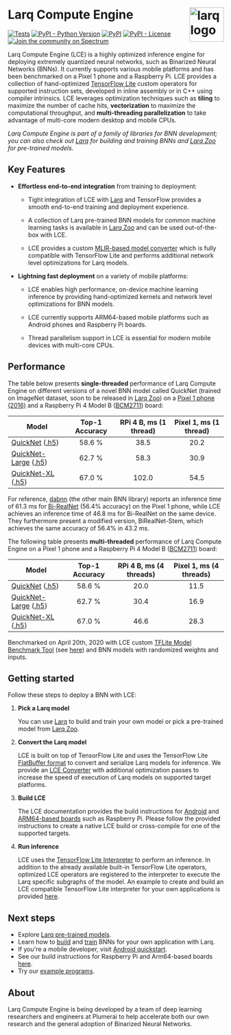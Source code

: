 # Larq Compute Engine <img src="https://user-images.githubusercontent.com/13285808/74535800-84017780-4f2e-11ea-9169-52f5ac83d685.png" alt="larq logo" height="80px" align="right" />

[![Tests](https://github.com/larq/compute-engine/workflows/Tests/badge.svg)](https://github.com/larq/compute-engine/actions?workflow=Tests) [![PyPI - Python Version](https://img.shields.io/pypi/pyversions/larq-compute-engine.svg)](https://pypi.org/project/larq-compute-engine/) [![PyPI](https://img.shields.io/pypi/v/larq-compute-engine.svg)](https://pypi.org/project/larq-compute-engine/) [![PyPI - License](https://img.shields.io/pypi/l/larq-compute-engine.svg)](https://github.com/larq/compute-engine/blob/master/LICENSE) [![Join the community on Spectrum](https://withspectrum.github.io/badge/badge.svg)](https://spectrum.chat/larq)

Larq Compute Engine (LCE) is a highly optimized inference engine for deploying
extremely quantized neural networks, such as
Binarized Neural Networks (BNNs). It currently supports various mobile platforms
and has been benchmarked on a Pixel 1 phone and a Raspberry Pi.
LCE provides a collection of hand-optimized [TensorFlow Lite](https://www.tensorflow.org/lite)
custom operators for supported instruction sets, developed in inline assembly or in C++
using compiler intrinsics. LCE leverages optimization techniques
such as **tiling** to maximize the number of cache hits, **vectorization** to maximize
the computational throughput, and **multi-threading parallelization** to take
advantage of multi-core modern desktop and mobile CPUs.

*Larq Compute Engine is part of a family of libraries for BNN development; you can also check out [Larq](https://github.com/larq/larq) for building and training BNNs and [Larq Zoo](https://github.com/larq/zoo) for pre-trained models.*

## Key Features

- **Effortless end-to-end integration** from training to deployment:

    - Tight integration of LCE with [Larq](https://larq.dev) and
      TensorFlow provides a smooth end-to-end training and deployment experience.

    - A collection of Larq pre-trained BNN models for common machine learning tasks
      is available in [Larq Zoo](https://docs.larq.dev/zoo/)
      and can be used out-of-the-box with LCE.

    - LCE provides a custom [MLIR-based model converter](https://docs.larq.dev/compute-engine/converter) which
      is fully compatible with TensorFlow Lite and performs additional
      network level optimizations for Larq models.

- **Lightning fast deployment** on a variety of mobile platforms:

    - LCE enables high performance, on-device machine learning inference by
      providing hand-optimized kernels and network level optimizations for BNN models.

    - LCE currently supports ARM64-based mobile platforms such as Android phones
      and Raspberry Pi boards.

    - Thread parallelism support in LCE is essential for modern mobile devices with
      multi-core CPUs.

## Performance

The table below presents **single-threaded** performance of Larq Compute Engine on
different versions of a novel BNN model called QuickNet (trained on ImageNet dataset, soon to be released in [Larq Zoo](https://docs.larq.dev/zoo/))
on a [Pixel 1 phone (2016)](https://support.google.com/pixelphone/answer/7158570?hl=en-GB)
and a Raspberry Pi 4 Model B ([BCM2711](https://www.raspberrypi.org/documentation/hardware/raspberrypi/bcm2711/README.md)) board:

| Model                                                                                                                 | Top-1 Accuracy | RPi 4 B, ms (1 thread) | Pixel 1, ms (1 thread) |
| ------------------------------------------------------------------------------------------------                      | :------------: | :--------------------: | :--------------------: |
| [QuickNet](https://docs.larq.dev/zoo/api/sota/#quicknet) ([.h5](https://github.com/larq/zoo/releases/download/quicknet-v0.2.0/quicknet_weights.h5))                   | 58.6 %         | 38.5                   | 20.2                   |
| [QuickNet-Large](https://docs.larq.dev/zoo/api/sota/#quicknetlarge) ([.h5](https://github.com/larq/zoo/releases/download/quicknet_large-v0.2.0/quicknet_large_weights.h5)) | 62.7 %         | 58.3                   | 30.9                   |
| [QuickNet-XL](https://docs.larq.dev/zoo/api/sota/#quicknetxl) ([.h5](https://github.com/larq/zoo/releases/download/quicknet_xl-v0.1.0/quicknet_xl_weights.h5))                                                                                         | 67.0 %         | 102.0                  | 54.5                   |

For reference, [dabnn](https://github.com/JDAI-CV/dabnn) (the other main BNN library) reports an inference time of 61.3 ms for [Bi-RealNet](https://docs.larq.dev/zoo/api/literature/#birealnet) (56.4% accuracy) on the Pixel 1 phone,
while LCE achieves an inference time of 46.8 ms for Bi-RealNet on the same device.
They furthermore present a modified version, BiRealNet-Stem, which achieves the same accuracy of 56.4% in 43.2 ms.

The following table presents **multi-threaded** performance of Larq Compute Engine on
a Pixel 1 phone and a Raspberry Pi 4 Model B ([BCM2711](https://www.raspberrypi.org/documentation/hardware/raspberrypi/bcm2711/README.md))
board:

| Model                                                                                                                 | Top-1 Accuracy | RPi 4 B, ms (4 threads) | Pixel 1, ms (4 threads) |
| ------------------------------------------------------------------------------------------------                      | :------------: | :---------------------: | :---------------------: |
| [QuickNet](https://docs.larq.dev/zoo/api/sota/#quicknet) ([.h5](https://github.com/larq/zoo/releases/download/quicknet-v0.2.0/quicknet_weights.h5))                   | 58.6 %         | 20.0                    | 11.5                    |
| [QuickNet-Large](https://docs.larq.dev/zoo/api/sota/#quicknetlarge) ([.h5](https://github.com/larq/zoo/releases/download/quicknet_large-v0.2.0/quicknet_large_weights.h5)) | 62.7 %         | 30.4                    | 16.9                    |
| [QuickNet-XL](https://docs.larq.dev/zoo/api/sota/#quicknetxl) ([.h5](https://github.com/larq/zoo/releases/download/quicknet_xl-v0.1.0/quicknet_xl_weights.h5))                                                                                         | 67.0 %         | 46.6                    | 28.3                    |


Benchmarked on April 20th, 2020 with LCE custom
[TFLite Model Benchmark Tool](https://github.com/tensorflow/tensorflow/tree/master/tensorflow/lite/tools/benchmark)
(see [here](https://github.com/larq/compute-engine/tree/master/larq_compute_engine/tflite/benchmark))
and BNN models with randomized weights and inputs.

## Getting started

Follow these steps to deploy a BNN with LCE:

1. **Pick a Larq model**

    You can use [Larq](https://larq.dev) to build and train your own model or pick a pre-trained model from [Larq Zoo](https://docs.larq.dev/zoo/).

2. **Convert the Larq model**

    LCE is built on top of TensorFlow Lite and uses the TensorFlow Lite [FlatBuffer format](https://google.github.io/flatbuffers/) to convert and serialize Larq models for inference. We provide an [LCE Converter](https://docs.larq.dev/compute-engine/converter) with additional optimization passes to increase the speed of execution of Larq models on supported target platforms.

3. **Build LCE**

    The LCE documentation provides the build instructions for [Android](https://docs.larq.dev/compute-engine/quickstart_android) and [ARM64-based boards](https://docs.larq.dev/compute-engine/build_arm) such as Raspberry Pi. Please follow the provided instructions to create a native LCE build or cross-compile for one of the supported targets.

4. **Run inference**

    LCE uses the [TensorFlow Lite Interpreter](https://www.tensorflow.org/lite/guide/inference) to perform an inference. In addition to the already available built-in TensorFlow Lite operators, optimized LCE operators are registered to the interpreter to execute the Larq specific subgraphs of the model. An example to create and build an LCE compatible TensorFlow Lite interpreter for your own applications is provided [here](https://docs.larq.dev/compute-engine/inference).

## Next steps

- Explore [Larq pre-trained models](https://docs.larq.dev/zoo/).
- Learn how to [build](https://docs.larq.dev/larq/guides/bnn-architecture/) and
  [train](https://docs.larq.dev/larq/guides/bnn-optimization/) BNNs for your own
  application with Larq.
- If you're a mobile developer, visit [Android quickstart](https://docs.larq.dev/compute-engine/quickstart_android).
- See our build instructions for Raspberry Pi and Arm64-based boards [here](https://docs.larq.dev/compute-engine/build_arm).
- Try our [example programs](https://github.com/larq/compute-engine/tree/master/examples).

## About

Larq Compute Engine is being developed by a team of deep learning researchers and engineers at Plumerai to help accelerate both our own research and the general adoption of Binarized Neural Networks.
